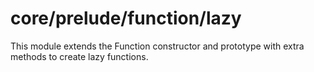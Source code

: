 # core/prelude/function/lazy

This module extends the Function constructor and prototype with extra methods to create lazy functions.
